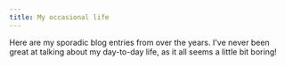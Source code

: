```yaml
---
title: My occasional life
---
```


Here are my sporadic blog entries from over the years. I've never been great at talking about my day-to-day life, as it all seems a little bit boring!

<template-list-section :excerpt="true" :taxonomy="true" />
